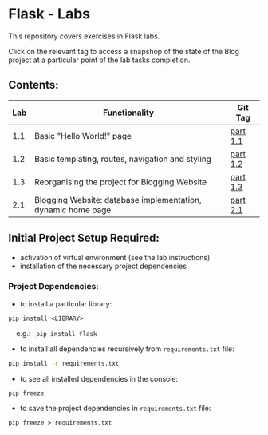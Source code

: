 # Flask - Labs

This repository covers exercises in Flask labs.

Click on the relevant tag to access a snapshop of the state of the Blog project at a particular point of the lab tasks completion.

## Contents:

| Lab |      Functionality                | Git Tag |
|------|---------------------------|---------|
| 1.1 | Basic "Hello World!" page | [part 1.1](https://git.cardiff.ac.uk/scmne/flask-labs/-/tree/part_1.1) |
| 1.2 | Basic templating, routes, navigation and styling | [part 1.2](https://git.cardiff.ac.uk/scmne/flask-labs/-/tree/part_1.2) |
| 1.3 | Reorganising the project for Blogging Website | [part 1.3](https://git.cardiff.ac.uk/scmne/flask-labs/-/tree/part_1.3) |
| 2.1 | Blogging Website: database implementation, dynamic home page| [part 2.1](https://git.cardiff.ac.uk/scmne/flask-labs/-/tree/part_2.1) |

## Initial Project Setup Required:

- activation of virtual environment (see the lab instructions)
- installation of the necessary project dependencies

### Project Dependencies:

* to install a particular library:
```
pip install <LIBRARY>
```
&nbsp;&nbsp;&nbsp; e.g.: ```  pip install flask  ```

* to install all dependencies recursively from ```requirements.txt``` file:
```sh
pip install -r requirements.txt
```

* to see all installed dependencies in the console:
```console
pip freeze
```

* to save the project dependencies in ```requirements.txt``` file:

```console
pip freeze > requirements.txt
```

